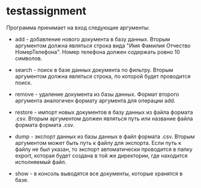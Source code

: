 # testassignment

Программа принимает на вход следующие аргументы:

* add - добавление нового документа в базу данных. Вторым аргументом должна являться строка вида "Имя Фамилия Отчество НомерТелефона".
Номер телефона должен содержать ровно 10 символов.

* search - поиск в базе данных документа по фильтру. Вторым аргументом должна являться строка, по которой будет проводится поиск.

* remove - удаление документа из базы данных. Формат второго аргумента аналогичен формату аргумента для операции add.

* restore - импорт новых документов в базу данных из файла формата .csv. Вторым аргументом должен являться путь или название файла формата формата
.csv.

* dump - экспорт данных из базы данных в файл формата .csv. Вторым аргументом может быть путь к файлу для экспорта. Если путь к файлу не был указан, 
то экспорт автоматически проводится в папку export, которая будет создана в той же директории, где находится исполняемый файл.

* show - в консоль выводятся все документы, которые хранятся в базе.
